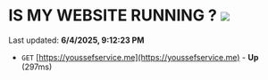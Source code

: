 # IS MY WEBSITE RUNNING ? [![](https://img.shields.io/static/v1?label=Sponsor&message=%E2%9D%A4&logo=GitHub&color=%23fe8e86)](https://github.com/sponsors/Youssef-Lehmam)

Last updated: **6/4/2025, 9:12:23 PM**

- `GET` [https://youssefservice.me](https://youssefservice.me) - **Up** (297ms)
